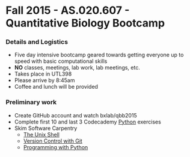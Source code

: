Fall 2015 - AS.020.607 - Quantitative Biology Bootcamp
======================================================

### Details and Logistics

- Five day intensive bootcamp geared towards getting everyone up to speed with basic computational skills
- **NO** classes, meetings, lab work, lab meetings, etc.
- Takes place in UTL398
- Please arrive by 8:45am
- Coffee and lunch will be provided

### Preliminary work

- Create GitHub account and watch bxlab/qbb2015
- Complete first 10 and last 3 Codecademy [Python](https://www.codecademy.com/tracks/python) exercises
- Skim Software Carpentry
  - [The Unix Shell](http://swcarpentry.github.io/shell-novice/)
  - [Version Control with Git](http://swcarpentry.github.io/git-novice/)
  - [Programming with Python](http://swcarpentry.github.io/python-novice-inflammation/)
